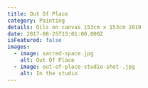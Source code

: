 ```yaml
---
title: Out Of Place
category: Painting
details: Oils on canvas 153cm x 153cm 2019
date: 2017-08-25T15:01:00.000Z
isFeatured: false
images:
  - image: sacred-space.jpg
    alt: Out Of Place
  - image: out-of-place-studio-shot-.jpg
    alt: In the studio
---
```

